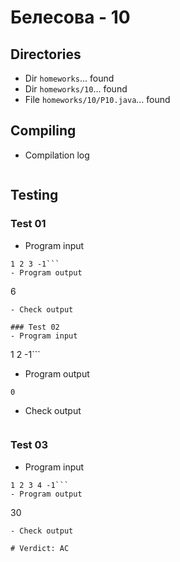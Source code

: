 # Белесова - 10
## Directories
- Dir `homeworks`... found
- Dir `homeworks/10`... found
- File `homeworks/10/P10.java`... found
## Compiling
- Compilation log
```
```
## Testing
### Test 01
- Program input
```
1 2 3 -1```
- Program output
```
6
```
- Check output
```
```
### Test 02
- Program input
```
1 2 -1```
- Program output
```
0
```
- Check output
```
```
### Test 03
- Program input
```
1 2 3 4 -1```
- Program output
```
30
```
- Check output
```
```
# Verdict: AC
